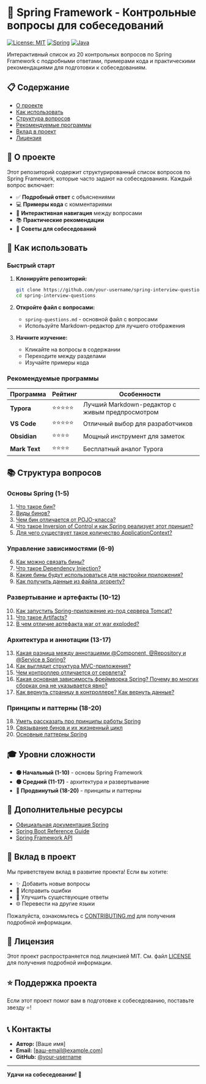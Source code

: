 # 🌱 Spring Framework - Контрольные вопросы для собеседований

[![License: MIT](https://img.shields.io/badge/License-MIT-yellow.svg)](https://opensource.org/licenses/MIT)
[![Spring](https://img.shields.io/badge/Spring-6.x-green.svg)](https://spring.io/)
[![Java](https://img.shields.io/badge/Java-8%2B-orange.svg)](https://www.oracle.com/java/)

Интерактивный список из 20 контрольных вопросов по Spring Framework с подробными ответами, примерами кода и практическими рекомендациями для подготовки к собеседованиям.

## 📋 Содержание

- [О проекте](#-о-проекте)
- [Как использовать](#-как-использовать)
- [Структура вопросов](#-структура-вопросов)
- [Рекомендуемые программы](#-рекомендуемые-программы)
- [Вклад в проект](#-вклад-в-проект)
- [Лицензия](#-лицензия)

## 🎯 О проекте

Этот репозиторий содержит структурированный список вопросов по Spring Framework, которые часто задают на собеседованиях. Каждый вопрос включает:

- ✅ **Подробный ответ** с объяснениями
- 💻 **Примеры кода** с комментариями
- 🔗 **Интерактивная навигация** между вопросами
- 📚 **Практические рекомендации**
- 🎯 **Советы для собеседований**

## 🚀 Как использовать

### Быстрый старт

1. **Клонируйте репозиторий:**
   ```bash
   git clone https://github.com/your-username/spring-interview-questions.git
   cd spring-interview-questions
   ```

2. **Откройте файл с вопросами:**
   - `spring-questions.md` - основной файл с вопросами
   - Используйте Markdown-редактор для лучшего отображения

3. **Начните изучение:**
   - Кликайте на вопросы в содержании
   - Переходите между разделами
   - Изучайте примеры кода

### Рекомендуемые программы

| Программа | Рейтинг | Особенности |
|-----------|---------|-------------|
| **Typora** | ⭐⭐⭐⭐⭐ | Лучший Markdown-редактор с живым предпросмотром |
| **VS Code** | ⭐⭐⭐⭐⭐ | Отличный выбор для разработчиков |
| **Obsidian** | ⭐⭐⭐⭐ | Мощный инструмент для заметок |
| **Mark Text** | ⭐⭐⭐⭐ | Бесплатный аналог Typora |

## 📚 Структура вопросов

### Основы Spring (1-5)
1. [Что такое бин?](spring-questions.md#1-что-такое-бин)
2. [Виды бинов?](spring-questions.md#2-виды-бинов)
3. [Чем бин отличается от POJO-класса?](spring-questions.md#3-чем-бин-отличается-от-pojo-класса)
4. [Что такое Inversion of Control и как Spring реализует этот принцип?](spring-questions.md#4-что-такое-inversion-of-control-и-как-spring-реализует-этот-принцип)
5. [Для чего существует такое количество ApplicationContext?](spring-questions.md#5-для-чего-существует-такое-количество-applicationcontext)

### Управление зависимостями (6-9)
6. [Как можно связать бины?](spring-questions.md#6-как-можно-связать-бины)
7. [Что такое Dependency Injection?](spring-questions.md#7-что-такое-dependency-injection)
8. [Какие бины будут использоваться для настройки приложения?](spring-questions.md#8-какие-бины-будут-использоваться-для-настройки-приложения)
9. [Как получить данные из файла .property?](spring-questions.md#9-как-получить-данные-из-файла-property)

### Развертывание и артефакты (10-12)
10. [Как запустить Spring-приложение из-под сервера Tomcat?](spring-questions.md#10-как-запустить-spring-приложение-из-под-сервера-tomcat)
11. [Что такое Artifacts?](spring-questions.md#11-что-такое-artifacts)
12. [В чем отличие артефакта war от war exploded?](spring-questions.md#12-в-чем-отличие-артефакта-war-от-war-exploded)

### Архитектура и аннотации (13-17)
13. [Какая разница между аннотациями @Component, @Repository и @Service в Spring?](spring-questions.md#13-какая-разница-между-аннотациями-component-repository-и-service-в-spring)
14. [Как выглядит структура MVC-приложения?](spring-questions.md#14-как-выглядит-структура-mvc-приложения)
15. [Чем контроллер отличается от сервлета?](spring-questions.md#15-чем-контроллер-отличается-от-сервлета)
16. [Какая основная зависимость фреймворка Spring? Почему во многих сборках она не указывается явно?](spring-questions.md#16-какая-основная-зависимость-фреймворка-spring-почему-во-многих-сборках-она-не-указывается-явно)
17. [Как вернуть страницу в контроллере? Как вернуть данные?](spring-questions.md#17-как-вернуть-страницу-в-контроллере-как-вернуть-данные)

### Принципы и паттерны (18-20)
18. [Уметь рассказать про принципы работы Spring](spring-questions.md#18-уметь-рассказать-про-принципы-работы-spring)
19. [Связывание бинов и их жизненный цикл](spring-questions.md#19-связывание-бинов-и-их-жизненный-цикл)
20. [Основные паттерны Spring](spring-questions.md#20-основные-паттерны-spring)

## 🎓 Уровни сложности

- **🟢 Начальный (1-10)** - основы Spring Framework
- **🟡 Средний (11-17)** - архитектура и развертывание
- **🔴 Продвинутый (18-20)** - принципы и паттерны

## 📖 Дополнительные ресурсы

- [Официальная документация Spring](https://spring.io/docs)
- [Spring Boot Reference Guide](https://docs.spring.io/spring-boot/docs/current/reference/htmlsingle/)
- [Spring Framework API](https://docs.spring.io/spring-framework/docs/current/javadoc-api/)

## 🤝 Вклад в проект

Мы приветствуем вклад в развитие проекта! Если вы хотите:

- ✨ Добавить новые вопросы
- 🔧 Исправить ошибки
- 📝 Улучшить существующие ответы
- 🌐 Перевести на другие языки

Пожалуйста, ознакомьтесь с [CONTRIBUTING.md](CONTRIBUTING.md) для получения подробной информации.

## 📄 Лицензия

Этот проект распространяется под лицензией MIT. См. файл [LICENSE](LICENSE) для получения подробной информации.

## ⭐ Поддержка проекта

Если этот проект помог вам в подготовке к собеседованию, поставьте звезду ⭐!

## 📞 Контакты

- **Автор:** [Ваше имя]
- **Email:** [ваш-email@example.com]
- **GitHub:** [@your-username](https://github.com/your-username)

---

**Удачи на собеседовании! 🚀**
